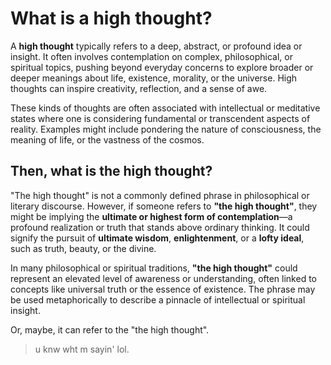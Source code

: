 # What is a high thought?

A **high thought** typically refers to a deep, abstract, or profound idea or insight. It often involves contemplation on complex, philosophical, or spiritual topics, pushing beyond everyday concerns to explore broader or deeper meanings about life, existence, morality, or the universe. High thoughts can inspire creativity, reflection, and a sense of awe.

These kinds of thoughts are often associated with intellectual or meditative states where one is considering fundamental or transcendent aspects of reality. Examples might include pondering the nature of consciousness, the meaning of life, or the vastness of the cosmos.

## Then, what is the high thought?

"The high thought" is not a commonly defined phrase in philosophical or literary discourse. However, if someone refers to **"the high thought"**, they might be implying the **ultimate or highest form of contemplation**—a profound realization or truth that stands above ordinary thinking. It could signify the pursuit of **ultimate wisdom**, **enlightenment**, or a **lofty ideal**, such as truth, beauty, or the divine.

In many philosophical or spiritual traditions, **"the high thought"** could represent an elevated level of awareness or understanding, often linked to concepts like universal truth or the essence of existence. The phrase may be used metaphorically to describe a pinnacle of intellectual or spiritual insight.

Or, maybe, it can refer to the "the high thought". 
> u knw wht m sayin' lol.
